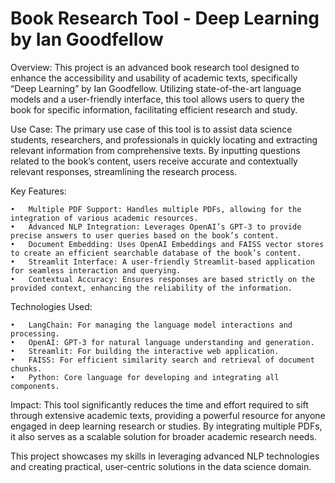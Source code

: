 # Book Research Tool - Deep Learning by Ian Goodfellow

Overview:
This project is an advanced book research tool designed to enhance the accessibility and usability of academic texts, specifically “Deep Learning” by Ian Goodfellow. Utilizing state-of-the-art language models and a user-friendly interface, this tool allows users to query the book for specific information, facilitating efficient research and study.

Use Case:
The primary use case of this tool is to assist data science students, researchers, and professionals in quickly locating and extracting relevant information from comprehensive texts. By inputting questions related to the book’s content, users receive accurate and contextually relevant responses, streamlining the research process.

Key Features:

	•	Multiple PDF Support: Handles multiple PDFs, allowing for the integration of various academic resources.
	•	Advanced NLP Integration: Leverages OpenAI’s GPT-3 to provide precise answers to user queries based on the book’s content.
	•	Document Embedding: Uses OpenAI Embeddings and FAISS vector stores to create an efficient searchable database of the book’s content.
	•	Streamlit Interface: A user-friendly Streamlit-based application for seamless interaction and querying.
	•	Contextual Accuracy: Ensures responses are based strictly on the provided context, enhancing the reliability of the information.

Technologies Used:

	•	LangChain: For managing the language model interactions and processing.
	•	OpenAI: GPT-3 for natural language understanding and generation.
	•	Streamlit: For building the interactive web application.
	•	FAISS: For efficient similarity search and retrieval of document chunks.
	•	Python: Core language for developing and integrating all components.

Impact:
This tool significantly reduces the time and effort required to sift through extensive academic texts, providing a powerful resource for anyone engaged in deep learning research or studies. By integrating multiple PDFs, it also serves as a scalable solution for broader academic research needs.

This project showcases my skills in leveraging advanced NLP technologies and creating practical, user-centric solutions in the data science domain.
